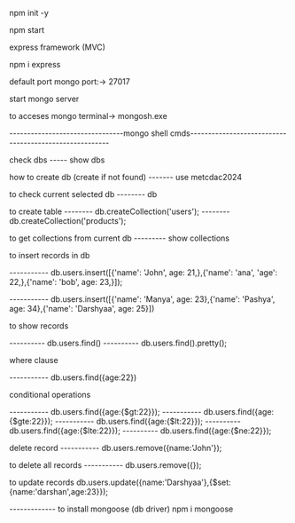 npm init -y

npm start 

express framework (MVC)

npm i express

default port mongo port:-> 27017

start mongo server

to acceses mongo terminal->  mongosh.exe

--------------------------------mongo shell cmds-------------------------------------------------------

check dbs 
----- show dbs

how to create db (create if not found)
------- use metcdac2024

to check current selected db
-------- db

to create table
-------- db.createCollection('users');
-------- db.createCollection('products');

to get collections from current db
--------- show collections

to insert records in db

----------- db.users.insert([{'name': 'John', age: 21,},{'name': 'ana', 'age': 22,},{'name': 'bob', age: 23,}]);

----------- db.users.insert([{'name': 'Manya', age: 23},{'name': 'Pashya', age: 34},{'name': 'Darshyaa', age: 25}])

to show records

---------- db.users.find()
---------- db.users.find().pretty();

where clause

----------- db.users.find({age:22})

conditional operations

----------- db.users.find({age:{$gt:22}});
----------- db.users.find({age:{$gte:22}});
----------- db.users.find({age:{$lt:22}});
---------- db.users.find({age:{$lte:22}});
---------- db.users.find({age:{$ne:22}});

delete record
----------- db.users.remove({name:'John'});

to delete all records
----------- db.users.remove({});

to update records
db.users.update({name:'Darshyaa'},{$set:{name:'darshan',age:23}});


------------- to install mongoose (db driver)
npm i mongoose